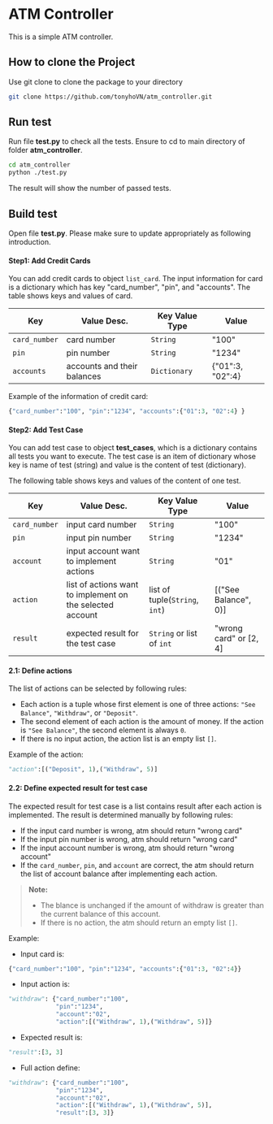 # ATM Controller

This is a simple ATM controller.

## How to clone the Project

Use git clone to clone the package to your directory 

```bash
git clone https://github.com/tonyhoVN/atm_controller.git
```

## Run test
Run file __test.py__ to check all the tests. Ensure to cd to main directory of folder __atm_controller__.

```bash
cd atm_controller
python ./test.py
```
The result will show the number of passed tests.

## Build test
Open file __test.py__. Please make sure to update appropriately as following introduction.

#### Step1: Add Credit Cards
You can add credit cards to object  ``list_card``. The input information for card is a dictionary which has key "card_number", "pin", and "accounts". The table shows keys and values of card.

| Key | Value Desc. | Key Value Type | Value |
| -------- | -------- | -------- | ------- |
| `card_number` | card number | `String` | "100" |
| `pin` | pin number | `String` | "1234" |
| `accounts` | accounts and their balances | `Dictionary` | {"01":3, "02":4} |

Example of the information of credit card:

```python
{"card_number":"100", "pin":"1234", "accounts":{"01":3, "02":4} }
```

#### Step2: Add Test Case

You can add test case to object **test_cases**, which is a dictionary contains all tests you want to execute. The test case is an item of dictionary whose key is name of test (string) and value is the content of test (dictionary). 

The following table shows keys and values of the content of one test.

| Key | Value Desc. | Key Value Type | Value |
| -------- | -------- | -------- | ------- |
| `card_number` | input card number | `String` | "100" |
| `pin` | input pin number | `String` | "1234" |
| `account` | input account want to implement actions | `String` | "01" |
| `action` | list of actions want to implement on the selected account | list of tuple(`String`, `int`) | [("See Balance", 0)] |
| `result` | expected result for the test case | `String` or list of `int` | "wrong card" or [2, 4] |

#### 2.1: Define actions 
The list of actions can be selected by following rules:
- Each action is a tuple whose first element is one of three actions: `"See Balance"`, `"Withdraw"`, or `"Deposit"`.
- The second element of each action is the amount of money. If the action is `"See Balance"`, the second element is always `0`.
- If there is no input action, the action list is an empty list `[]`.

Example of the action:
```python
"action":[("Deposit", 1),("Withdraw", 5)]
```

#### 2.2: Define expected result for test case 
The expected result for test case is a list contains result after each action is implemented. The result is determined manually by following rules:
- If the input card number is wrong, atm should return "wrong card"
- If the input pin number is wrong, atm should return "wrong card"
- If the input account number is wrong, atm should return "wrong account"
- If the `card_number`, `pin`, and `account` are correct, the atm should return the list of account balance after implementing each action. 

> **Note:**
> - The blance is unchanged if the amount of withdraw is greater than the current balance of this account.
> - If there is no action, the atm should return an empty list `[]`.

Example:
- Input card is:
```python 
{"card_number":"100", "pin":"1234", "accounts":{"01":3, "02":4}}
```
- Input action is:
```python 
"withdraw": {"card_number":"100", 
             "pin":"1234",
             "account":"02", 
             "action":[("Withdraw", 1),("Withdraw", 5)]}
```
- Expected result is: 
```python
"result":[3, 3]
```
- Full action define:
```python 
"withdraw": {"card_number":"100", 
             "pin":"1234",
             "account":"02", 
             "action":[("Withdraw", 1),("Withdraw", 5)],
             "result":[3, 3]}
```
